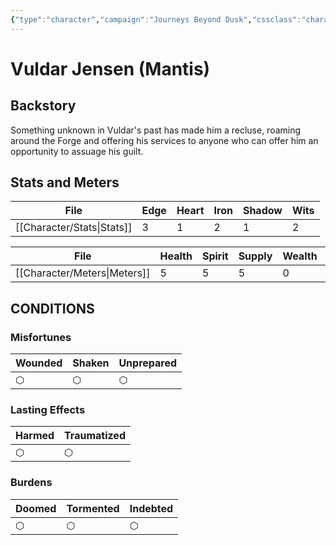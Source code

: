```yaml
---
{"type":"character","campaign":"Journeys Beyond Dusk","cssclass":"character","dg-publish":true,"permalink":"/campaigns/journeys-beyond-dusk/characters/vuldar-jensen/","dgPassFrontmatter":true}
---
```



# Vuldar Jensen (Mantis)


## Backstory

Something unknown in Vuldar's past has made him a recluse, roaming around the Forge and offering his services to anyone who can offer him an opportunity to assuage his guilt.

## Stats and Meters
| File                          | Edge | Heart | Iron | Shadow | Wits |
| ----------------------------- | ---- | ----- | ---- | ------ | ---- |
| [[Character/Stats\|Stats]] | 3    | 1     | 2    | 1      | 2    |

| File                            | Health | Spirit | Supply | Wealth | Momentum |
| ------------------------------- | ------ | ------ | ------ | ------ | -------- |
| [[Character/Meters\|Meters]] | 5      | 5      | 5      | 0      | 2        |

## CONDITIONS
### Misfortunes
| Wounded | Shaken | Unprepared |
| ------- | ------ | ---------- |
| ⬡       | ⬡      | ⬡          |

### Lasting Effects
| Harmed | Traumatized |
| ------ | ----------- |
| ⬡      | ⬡           |

### Burdens
| Doomed | Tormented | Indebted |
| ------ | --------- | -------- |
| ⬡      | ⬡         | ⬡        |

